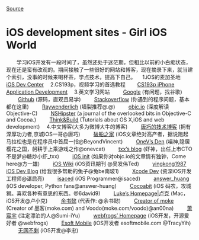 
[Source](http://girlios.github.io/blog/2014/03/10/ios-development-sites/ "Permalink to iOS development sites - Girl iOS World")

# iOS development sites - Girl iOS World

  学习iOS开发有一段时间了，虽然还处于迷茫期，但相比以前的小白痴状态，现在还是蛮有改观的。期间接触了一些很好的网站和博客，现在摘录下来，就当建个索引，没事的时候来喝杯茶，学点技术，提高下自己。
 1.iOS的麦加圣地
  [iOS Dev Center][1]
 2.CS193p，视频学习的首选教程
  [CS193p iPhone Application Development][2]
 3.英文学习网站
   [Google][3] (有问题，找谷歌)
   [Github][4] (源码，直观且易学)
   [Stackoverflow][5] (你遇到的程序问题，基本都在这里)
   [Raywenderlich][6] (墙裂推荐@.@)
   [objc.io][7] (深度解读Objective-C)
   [NSHipster][8] (a journal of the overlooked bits in Objective-C and Cocoa.)
   [Think&amp;Build][9] (Tutorials about OS X,iOS and web development)
 4.中文博客(大多为微博大牛的博客)
   [唐巧的技术博客][10] (拥有深厚功力者,京城iOS一哥@唐巧)
   [破船之家][11] (iOS文章绝对高产者，据说跑起马拉松也是在程序员中首屈一指@BeyondVincent)
   [OneV’s Den][12] (喵神,隐居樱花之国，躬耕于上乘游戏之作@onevcat)
   [txx’s blog][13] (虾神，出任上市CTO不是梦@糖炒小虾_txx)
   [iOS init][14] (如果你对objc.io的文章情有独钟，Come here@方一雄)
   [iOS Wiki][15] (iOS资讯期刊 @吴发伟Ted)
   [yingkong1987 iOS Dev Blog][16] (给我很多帮助的兔子@兔be南玻1)
   [Xcode Dev][17] (资深iOS开发工程师@谌启亮)
   [isaced][18] (iOS Programmer@isaced)
   [answer_huang][19] (iOS developer, Python fans@answer-huang)
   [Cocoabit][20] (iOS 码农，攻城狮。喜欢各种有意思的东西。@6david9)
   [Luke’s Homepage|卢克][21] (Mac，iOS开发@卢小克)
   [余书懿][22] (代表作: @余书懿)
   [Creator of moke][23] (Creator of 墨客(moke.com) and Voodo(moke.com/voodo)@an00na)
   [萧宸宇][24] (注定漂泊的人@Sumi-iYu)
   [webfrogs’ Homepage][25] (iOS开发，开源爱好者 @webfrogs)
   [Esoft Mobile][26] (iOS开发者 esoftmobile.com @TracyYih)
   [无网不剩][27] (iOS开发@李忠)

   [1]: https://developer.apple.com/devcenter/ios/index.action
   [2]: http://www.stanford.edu/class/cs193p/cgi-bin/drupal/
   [3]: http://www.google.com
   [4]: https://github.com
   [5]: http://stackoverflow.com
   [6]: http://www.raywenderlich.com
   [7]: http://www.objc.io
   [8]: http://nshipster.com
   [9]: http://www.thinkandbuild.it
   [10]: http://blog.devtang.com
   [11]: http://beyondvincent.com
   [12]: http://onevcat.com
   [13]: http://blog.t-xx.me
   [14]: http://iosinit.com
   [15]: http://www.ios-wiki.com
   [16]: http://yingkong1987.github.io
   [17]: http://blog.xcodev.com
   [18]: http://www.isaced.com
   [19]: http://answerhuang.duapp.com
   [20]: http://blog.cocoabit.com
   [21]: http://geeklu.com
   [22]: http://blog.csdn.net/ysy441088327
   [23]: http://wangling.me
   [24]: http://iiiyu.com
   [25]: http://webfrogs.me
   [26]: http://esoftmobile.com
   [27]: http://blog.leezhong.com
  